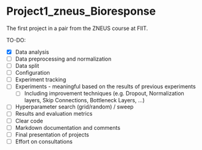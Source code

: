 # Project1_zneus_Bioresponse
The first project in a pair from the ZNEUS course at FIIT.

TO-DO: 
- [X] Data analysis
- [ ] Data preprocessing and normalization
- [ ] Data split
- [ ] Configuration
- [ ] Experiment tracking
- [ ] Experiments - meaningful based on the results of previous experiments
    - [ ] Including improvement techniques (e.g. Dropout, Normalization layers, 
                                        Skip Connections, Bottleneck Layers, …)
- [ ] Hyperparameter search (grid/random) / sweep
- [ ] Results and evaluation metrics
- [ ] Clear code
- [ ] Markdown documentation and comments
- [ ] Final presentation of projects
- [ ] Effort on consultations